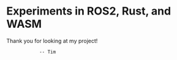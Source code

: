# Experiments in ROS2, Rust, and WASM #

Thank you for looking at my project!

                -- Tim
